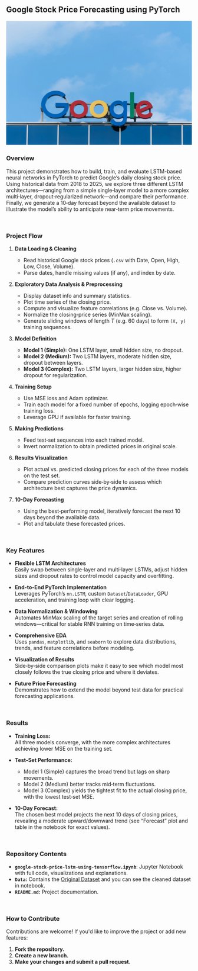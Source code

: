 ## Google Stock Price Forecasting using PyTorch
[![](Image.jpg)](https://unsplash.com/photos/google-sign-fpZZEV0uQwA)

### Overview

This project demonstrates how to build, train, and evaluate LSTM-based neural networks in PyTorch to predict Google’s daily closing stock price. Using historical data from 2018 to 2025, we explore three different LSTM architectures—ranging from a simple single‐layer model to a more complex multi‐layer, dropout‐regularized network—and compare their performance. Finally, we generate a 10‐day forecast beyond the available dataset to illustrate the model’s ability to anticipate near‐term price movements.

<br>

### Project Flow

1. **Data Loading & Cleaning**  
   - Read historical Google stock prices (`.csv` with Date, Open, High, Low, Close, Volume).  
   - Parse dates, handle missing values (if any), and index by date.

2. **Exploratory Data Analysis & Preprocessing**  
   - Display dataset info and summary statistics.  
   - Plot time series of the closing price.  
   - Compute and visualize feature correlations (e.g. Close vs. Volume).  
   - Normalize the closing‐price series (MinMax scaling).  
   - Generate sliding windows of length *T* (e.g. 60 days) to form `(X, y)` training sequences.

3. **Model Definition**  
   - **Model 1 (Simple):** One LSTM layer, small hidden size, no dropout.  
   - **Model 2 (Medium):** Two LSTM layers, moderate hidden size, dropout between layers.  
   - **Model 3 (Complex):** Two LSTM layers, larger hidden size, higher dropout for regularization.

4. **Training Setup**  
   - Use MSE loss and Adam optimizer.  
   - Train each model for a fixed number of epochs, logging epoch‐wise training loss.  
   - Leverage GPU if available for faster training.

5. **Making Predictions**  
   - Feed test‐set sequences into each trained model.  
   - Invert normalization to obtain predicted prices in original scale.

6. **Results Visualization**  
   - Plot actual vs. predicted closing prices for each of the three models on the test set.  
   - Compare prediction curves side‐by‐side to assess which architecture best captures the price dynamics.

7. **10-Day Forecasting**  
   - Using the best‐performing model, iteratively forecast the next 10 days beyond the available data.  
   - Plot and tabulate these forecasted prices.

<br>

### Key Features

- **Flexible LSTM Architectures**  
  Easily swap between single‐layer and multi‐layer LSTMs, adjust hidden sizes and dropout rates to control model capacity and overfitting.

- **End-to-End PyTorch Implementation**  
  Leverages PyTorch’s `nn.LSTM`, custom `Dataset`/`DataLoader`, GPU acceleration, and training loop with clear logging.

- **Data Normalization & Windowing**  
  Automates MinMax scaling of the target series and creation of rolling windows—critical for stable RNN training on time‐series data.

- **Comprehensive EDA**  
  Uses `pandas`, `matplotlib`, and `seaborn` to explore data distributions, trends, and feature correlations before modeling.

- **Visualization of Results**  
  Side‐by‐side comparison plots make it easy to see which model most closely follows the true closing price and where it deviates.

- **Future Price Forecasting**  
  Demonstrates how to extend the model beyond test data for practical forecasting applications.

<br>

### Results

- **Training Loss:**  
  All three models converge, with the more complex architectures achieving lower MSE on the training set.

- **Test‐Set Performance:**  
  - Model 1 (Simple) captures the broad trend but lags on sharp movements.  
  - Model 2 (Medium) better tracks mid‐term fluctuations.  
  - Model 3 (Complex) yields the tightest fit to the actual closing price, with the lowest test‐set MSE.

- **10-Day Forecast:**  
  The chosen best model projects the next 10 days of closing prices, revealing a moderate upward/downward trend (see “Forecast” plot and table in the notebook for exact values).

<br>

### Repository Contents
- **`google-stock-price-lstm-using-tensorflow.ipynb`**: Jupyter Notebook with full code, visualizations and explanations.
- **`Data`:** Contains the [Original Dataset](https://www.kaggle.com/datasets/soroushesnaashari/google-stock-price-2018-2025) and you can see the cleaned dataset in notebook.
- **`README.md`:** Project documentation.

<br>

### How to Contribute
Contributions are welcome! If you'd like to improve the project or add new features:

1. **Fork the repository.**
2. **Create a new branch.**
3. **Make your changes and submit a pull request.**
